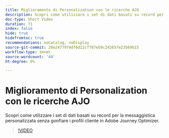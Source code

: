 ```yaml
---
title: Miglioramento di Personalization con le ricerche AJO
description: Scopri come utilizzare i set di dati basati su record per la messaggistica personalizzata senza gonfiare i profili cliente in Adobe Journey Optimizer.
doc-type: Short Video
duration: 71
index: false
hide: true
hidefromtoc: true
recommendations: noCatalog, noDisplay
source-git-commit: 28e2477974df6d22cff87eb9c242657e23569b15
workflow-type: tm+mt
source-wordcount: '44'
ht-degree: 0%

---
```



# Miglioramento di Personalization con le ricerche AJO

Scopri come utilizzare i set di dati basati su record per la messaggistica personalizzata senza gonfiare i profili cliente in Adobe Journey Optimizer.

<!-- 62_S522_3442522_70_enhancing-personalization-with-ajo-lookups -->
>[!VIDEO](https://video.tv.adobe.com/v/3460339/?learn=on&enablevpops=true&captions=ita)
